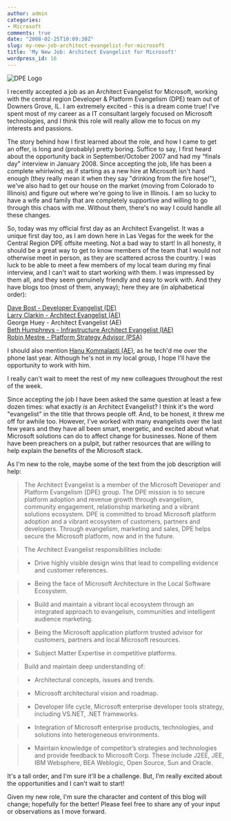 ```yaml
---
author: admin
categories:
- Microsoft
comments: true
date: "2008-02-25T10:09:30Z"
slug: my-new-job-architect-evangelist-for-microsoft
title: 'My New Job: Architect Evangelist for Microsoft'
wordpress_id: 16
---
```


![DPE Logo](https://wadewegner.blob.core.windows.net/wordpress/content/binary/WindowsLiveWriter/MyNewJobArchitectEvangelistforMicrosoft_12951/DPE_Logo_4.jpg)

I recently accepted a job as an Architect Evangelist for Microsoft, working with the central region Developer & Platform Evangelism (DPE) team out of Downers Grove, IL. I am extremely excited - this is a dream come true! I've spent most of my career as a IT consultant largely focused on Microsoft technologies, and I think this role will really allow me to focus on my interests and passions.

The story behind how I first learned about the role, and how I came to get an offer, is long and (probably) pretty boring. Suffice to say, I first heard about the opportunity back in September/October 2007 and had my "finals day" interview in January 2008. Since accepting the job, life has been a complete whirlwind; as if starting as a new hire at Microsoft isn't hard enough (they really mean it when they say "drinking from the fire hose!"), we've also had to get our house on the market (moving from Colorado to Illinois) and figure out where we're going to live in Illinois. I am so lucky to have a wife and family that are completely supportive and willing to go through this chaos with me. Without them, there's no way I could handle all these changes.

So, today was my official first day as an Architect Evangelist. It was a unique first day too, as I am down here in Las Vegas for the week for the Central Region DPE offsite meeting. Not a bad way to start! In all honesty, it should be a great way to get to know members of the team that I would not otherwise meet in person, as they are scattered across the country. I was luck to be able to meet a few members of my local team during my final interview, and I can't wait to start working with them. I was impressed by them all, and they seem genuinely friendly and easy to work with. And they have blogs too (most of them, anyway); here they are (in alphabetical order):

[Dave Bost - Developer Evangelist (DE)](http://davebost.com/blog/)   
[Larry Clarkin - Architect Evangelist (AE)](http://blogs.msdn.com/robinm/)   
George Huey - Architect Evangelist (AE)   
[Beth Humphreys - Infrastructure Architect Evangelist (IAE)](http://blogs.technet.com/bethpattonmsblog/default.aspx)   
[Robin Mestre - Platform Strategy Advisor (PSA)](http://blogs.msdn.com/robinm/)


I should also mention [Hanu Kommalapti (AE)](http://blogs.msdn.com/hanuk/), as he tech'd me over the phone last year. Although he's not in my local group, I hope I'll have the opportunity to work with him.

I really can't wait to meet the rest of my new colleagues throughout the rest of the week.

Since accepting the job I have been asked the same question at least a few dozen times: what exactly _is_ an Architect Evangelist? I think it's the word "evangelist" in the title that throws people off. And, to be honest, it threw me off for awhile too. However, I've worked with many evangelists over the last few years and they have all been smart, energetic, and excited about what Microsoft solutions can do to affect change for businesses. None of them have been preachers on a pulpit, but rather resources that are willing to help explain the benefits of the Microsoft stack.

As I'm new to the role, maybe some of the text from the job description will help:

> The Architect Evangelist is a member of the Microsoft Developer and Platform Evangelism (DPE) group. The DPE mission is to secure platform adoption and revenue growth through evangelism, community engagement, relationship marketing and a vibrant solutions ecosystem. DPE is committed to broad Microsoft platform adoption and a vibrant ecosystem of customers, partners and developers. Through evangelism, marketing and sales, DPE helps secure the Microsoft platform, now and in the future.   

> The Architect Evangelist responsibilities include: 

>   * Drive highly visible design wins that lead to compelling evidence and customer references.

>   * Being the face of Microsoft Architecture in the Local Software Ecosystem.

>   * Build and maintain a vibrant local ecosystem through an integrated approach to evangelism, communities and intelligent audience marketing.

>   * Being the Microsoft application platform trusted advisor for customers, partners and local Microsoft resources.

>   * Subject Matter Expertise in competitive platforms. 

> Build and maintain deep understanding of: 

>   * Architectural concepts, issues and trends.

>   * Microsoft architectural vision and roadmap.

>   * Developer life cycle, Microsoft enterprise developer tools strategy, including VS.NET, .NET frameworks.

>   * Integration of Microsoft enterprise products, technologies, and solutions into heterogeneous environments.

>   * Maintain knowledge of competitor’s strategies and technologies and provide feedback to Microsoft Corp. These include J2EE, JEE, IBM Websphere, BEA Weblogic, Open Source, Sun and Oracle. 

It's a tall order, and I'm sure it'll be a challenge. But, I'm really excited about the opportunities and I can't wait to start!

Given my new role, I'm sure the character and content of this blog will change; hopefully for the better! Please feel free to share any of your input or observations as I move forward.
